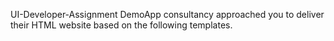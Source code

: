 UI-Developer-Assignment
 DemoApp consultancy approached you to deliver their HTML  website based on the following templates.
